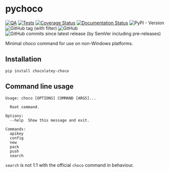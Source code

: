 # pychoco

[![QA](https://github.com/Tatsh/pychoco/actions/workflows/qa.yml/badge.svg)](https://github.com/Tatsh/pychoco/actions/workflows/qa.yml)
[![Tests](https://github.com/Tatsh/pychoco/actions/workflows/tests.yml/badge.svg)](https://github.com/Tatsh/pychoco/actions/workflows/tests.yml)
[![Coverage Status](https://coveralls.io/repos/github/Tatsh/pychoco/badge.svg?branch=master)](https://coveralls.io/github/Tatsh/pychoco?branch=master)
[![Documentation Status](https://readthedocs.org/projects/chocolatey-choco/badge/?version=latest)](https://chocolatey-choco.readthedocs.io/en/latest/?badge=latest)
![PyPI - Version](https://img.shields.io/pypi/v/chocolatey-choco)
![GitHub tag (with filter)](https://img.shields.io/github/v/tag/Tatsh/pychoco)
![GitHub](https://img.shields.io/github/license/Tatsh/pychoco)
![GitHub commits since latest release (by SemVer including pre-releases)](https://img.shields.io/github/commits-since/Tatsh/pychoco/v0.1.1/master)

Minimal choco command for use on non-Windows platforms.

## Installation

```shell
pip install chocolatey-choco
```

## Command line usage

```plain
Usage: choco [OPTIONS] COMMAND [ARGS]...

  Root command.

Options:
  --help  Show this message and exit.

Commands:
  apikey
  config
  new
  pack
  push
  search
```

`search` is not 1:1 with the official `choco` command in behaviour.
